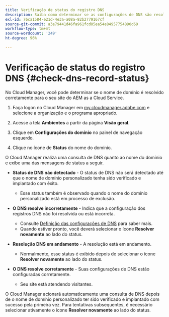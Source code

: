 ```yaml
---
title: Verificação de status do registro DNS
description: Saiba como determinar se as configurações de DNS são resolvidas corretamente usando o Cloud Manager.
exl-id: 76ca1584-e21d-4e3a-a08a-82b2779167cf
source-git-commit: a3e79441d46fa961fcd05ea54e84957754890d69
workflow-type: tm+mt
source-wordcount: '249'
ht-degree: 96%

---
```


# Verificação de status do registro DNS {#check-dns-record-status}

No Cloud Manager, você pode determinar se o nome de domínio é resolvido corretamente para o seu site do AEM as a Cloud Service.

1. Faça logon no Cloud Manager em [my.cloudmanager.adobe.com](https://my.cloudmanager.adobe.com/) e selecione a organização e o programa apropriado.

1. Acesse a tela **Ambientes** a partir da página **Visão geral**.

1. Clique em **Configurações do domínio** no painel de navegação esquerdo.

1. Clique no ícone de **Status** do nome do domínio.

O Cloud Manager realiza uma consulta de DNS quanto ao nome do domínio e exibe uma das mensagens de status a seguir.

* **Status de DNS não detectado** - O status de DNS não será detectado até que o nome de domínio personalizado tenha sido verificado e implantado com êxito.

   * Esse status também é observado quando o nome do domínio personalizado está em processo de exclusão.

* **O DNS resolve incorretamente** - Indica que a configuração dos registros DNS não foi resolvida ou está incorreta.

   * Consulte [Definição das configurações de DNS](/help/implementing/cloud-manager/custom-domain-names/configure-dns-settings.md) para saber mais.
   * Quando estiver pronto, você deverá selecionar o ícone **Resolver novamente** ao lado do status.

* **Resolução DNS em andamento** - A resolução está em andamento.

   * Normalmente, esse status é exibido depois de selecionar o ícone **Resolver novamente** ao lado do status.

* **O DNS resolve corretamente** - Suas configurações de DNS estão configuradas corretamente.

   * Seu site está atendendo visitantes.

O Cloud Manager acionará automaticamente uma consulta de DNS depois de o nome de domínio personalizado ter sido verificado e implantado com sucesso pela primeira vez. Para tentativas subsequentes, é necessário selecionar ativamente o ícone **Resolver novamente** ao lado do status.

